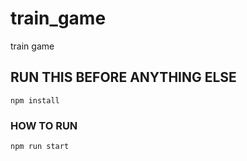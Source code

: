 # train_game
train game

## RUN THIS BEFORE ANYTHING ELSE
```
npm install
```

### HOW TO RUN
```
npm run start
```
